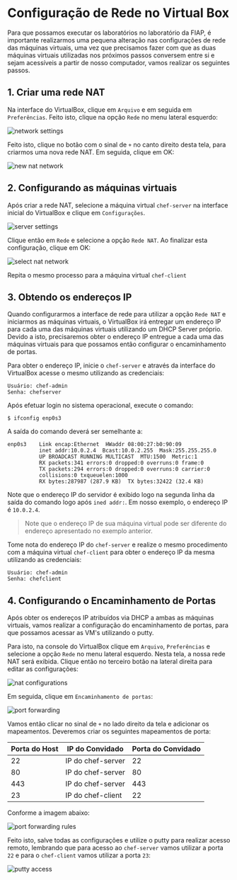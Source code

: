 # Configuração de Rede no Virtual Box

Para que possamos executar os laboratórios no laboratório da FIAP, é importante realizarmos uma pequena alteração nas configurações de rede das máquinas virtuais, uma vez que precisamos fazer com que as duas máquinas virtuais utilizadas nos próximos passos conversem entre si e sejam acessíveis a partir de nosso computador, vamos realizar os seguintes passos.

## 1. Criar uma rede NAT

Na interface do VirtualBox, clique em `Arquivo` e em seguida em `Preferências`. Feito isto, clique na opção `Rede` no menu lateral esquerdo:

![network settings](/02-ConfiguracaoRedeVirtualBox/images/network_settings.png)

Feito isto, clique no botão com o sinal de `+` no canto direito desta tela, para criarmos uma nova rede NAT. Em seguida, clique em OK:

![new nat network](/02-ConfiguracaoRedeVirtualBox/images/new_nat_network.png)

## 2. Configurando as máquinas virtuais

Após criar a rede NAT, selecione a máquina virtual `chef-server` na interface inicial do VirtualBox e clique em `Configurações`.

![server settings](/02-ConfiguracaoRedeVirtualBox/images/server_settings.png)

Clique então em `Rede` e selecione a opção `Rede NAT`. Ao finalizar esta configuração, clique em OK:

![select nat network](/02-ConfiguracaoRedeVirtualBox/images/select_nat_network.png)

Repita o mesmo processo para a máquina virtual `chef-client`

## 3. Obtendo os endereços IP

Quando configurarmos a interface de rede para utilizar a opção `Rede NAT` e iniciarmos as máquinas virtuais, o VirtualBox irá entregar um endereço IP para cada uma das máquinas virtuais utilizando um DHCP Server próprio. Devido a isto, precisaremos obter o endereço IP entregue a cada uma das máquinas virtuais para que possamos então configurar o encaminhamento de portas.

Para obter o endereço IP, inicie o `chef-server` e através da interface do VirtualBox acesse o mesmo utilizando as credenciais:

    Usuário: chef-admin
    Senha: chefserver

Após efetuar login no sistema operacional, execute o comando:

    $ ifconfig enp0s3

A saída do comando deverá ser semelhante a:

    enp0s3    Link encap:Ethernet  HWaddr 08:00:27:b0:90:09  
              inet addr:10.0.2.4  Bcast:10.0.2.255  Mask:255.255.255.0
              UP BROADCAST RUNNING MULTICAST  MTU:1500  Metric:1
              RX packets:341 errors:0 dropped:0 overruns:0 frame:0
              TX packets:294 errors:0 dropped:0 overruns:0 carrier:0
              collisions:0 txqueuelen:1000
              RX bytes:287987 (287.9 KB)  TX bytes:32422 (32.4 KB)

Note que o endereço IP do servidor é exibido logo na segunda linha da saída do comando logo após `ined addr:`. Em nosso exemplo, o endereço IP é `10.0.2.4`.

> Note que o endereço IP de sua máquina virtual pode ser diferente do endereço apresentado no exemplo anterior.

Tome nota do endereço IP do `chef-server` e realize o mesmo procedimento com a máquina virtual `chef-client` para obter o endereço IP da mesma utilizando as credenciais:

    Usuário: chef-admin
    Senha: chefclient


## 4. Configurando o Encaminhamento de Portas

Após obter os endereços IP atribuídos via DHCP a ambas as máquinas virtuais, vamos realizar a configuração do encaminhamento de portas, para que possamos acessar as VM's utilizando o putty.

Para isto, na console do VirtualBox clique em `Arquivo`, `Preferências` e selecione a opção `Rede` no menu lateral esquerdo. Nesta tela, a nossa rede NAT será exibida. Clique então no terceiro botão na lateral direita para editar as configurações:

![nat configurations](/02-ConfiguracaoRedeVirtualBox/images/nat_configurations.png)

Em seguida, clique em `Encaminhamento de portas`:

![port forwarding](/02-ConfiguracaoRedeVirtualBox/images/port_forwarding.png)

Vamos então clicar no sinal de `+` no lado direito da tela e adicionar os mapeamentos. Deveremos criar os seguintes mapeamentos de porta:

| Porta do Host | IP do Convidado   | Porta do Convidado |
|---------------|-------------------|--------------------|
| 22            | IP do chef-server | 22                 |
| 80            | IP do chef-server | 80                 |
| 443           | IP do chef-server | 443                |
| 23            | IP do chef-client | 22                 |

Conforme a imagem abaixo:

![port forwarding rules](/02-ConfiguracaoRedeVirtualBox/images/port_forwarding_rules.png)

Feito isto, salve todas as configurações e utilize o putty para realizar acesso remoto, lembrando que para acesso ao `chef-server` vamos utilizar a porta `22` e para o `chef-client` vamos utilizar a porta `23`:

![putty access](/02-ConfiguracaoRedeVirtualBox/images/putty_access.png)
